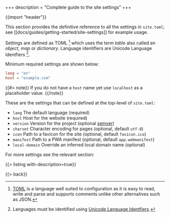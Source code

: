+++
description = "Complete guide to the site settings"
+++

{{import "header"}}

This section provides the definitive reference to all the settings in `site.toml`; see [[docs/guides/getting-started/site-settings]] for example usage.

Settings are defined as TOML [^1] which uses the term *table* also called an *object*, *map* or *dictionary*. Language identifiers are Unicode Language Identfiers [^2].

Minimum required settings are shown below:

```toml
lang = "en"
host = "example.com"
```

{{#> note}}
If you do not have a `host` name yet use `localhost` as a placeholder value.
{{/note}}

These are the settings that can be defined at the top-level of `site.toml`:

* `lang` The default language (required)
* `host` Host for the website (required)
* `version` Version for the project (optional [semver][])
* `charset` Character encoding for pages (optional, default `utf-8`)
* `icon` Path to a favicon for the site (optional, default `favicon.ico`)
* `manifest` Path to a PWA manifest (optional, default `app.webmanifest`)
* `local-domain` Override an inferred local domain name (optional)

For more settings see the relevant section:

{{> listing with-description=true}}

{{> back}}

[semver]: https://semver.org/
[TOML]: https://toml.io/

[^1]: [TOML][] is a language well suited to configuration as it is easy to read, write and parse and supports comments unlike other alternatives such as JSON.

[^2]: Languages must be identified using [Unicode Language Identfiers](https://unicode.org/reports/tr35/tr35.html#Unicode_language_identifier).
